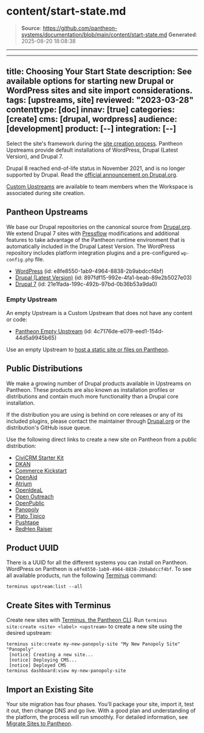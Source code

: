 # content/start-state.md

> **Source**: https://github.com/pantheon-systems/documentation/blob/main/content/start-state.md
> **Generated**: 2025-08-20 18:08:38

---

---
title: Choosing Your Start State
description: See available options for starting new Drupal or WordPress sites and site import considerations.
tags: [upstreams, site]
reviewed: "2023-03-28"
contenttype: [doc]
innav: [true]
categories: [create]
cms: [drupal, wordpress]
audience: [development]
product: [--]
integration: [--]
---

Select the site's framework during the [site creation process](/guides/legacy-dashboard/create-sites). Pantheon Upstreams provide default installations of WordPress, Drupal (Latest Version), and Drupal 7.

<Alert title="Note"  type="info" >

Drupal 8 reached end-of-life status in November 2021, and is no longer supported by Drupal. Read the [official announcement on Drupal.org](https://www.drupal.org/psa-2021-06-29).

</Alert>

[Custom Upstreams](/guides/custom-upstream) are available to team members when the Workspace is associated during site creation.

## Pantheon Upstreams

We base our Drupal repositories on the canonical source from [Drupal.org](https://www.drupal.org/). We extend Drupal 7 sites with [Pressflow](http://www.pressflow.org/) modifications and additional features to take advantage of the Pantheon runtime environment that is automatically included in the Drupal Latest Version. The WordPress repository includes platform integration plugins and a pre-configured `wp-config.php` file.

- [WordPress](https://dashboard.pantheon.io/sites/create?upstream_id=e8fe8550-1ab9-4964-8838-2b9abdccf4bf) (id: e8fe8550-1ab9-4964-8838-2b9abdccf4bf)
- [Drupal (Latest Version)](https://dashboard.pantheon.io/sites/create?upstream_id=897fdf15-992e-4fa1-beab-89e2b5027e03) <Popover content="Defaults to SFTP Mode" /> (id: 897fdf15-992e-4fa1-beab-89e2b5027e03)
- [Drupal 7](https://dashboard.pantheon.io/sites/create?upstream_id=21e1fada-199c-492b-97bd-0b36b53a9da0) (id: 21e1fada-199c-492b-97bd-0b36b53a9da0)

### Empty Upstream

An empty Upstream is a Custom Upstream that does not have any content or code:

- [Pantheon Empty Upstream](https://dashboard.pantheon.io/sites/create?upstream_id=4c7176de-e079-eed1-154d-44d5a9945b65) (id: 4c7176de-e079-eed1-154d-44d5a9945b65)

Use an empty Upstream to [host a static site or files on Pantheon](/static-site-empty-upstream).

## Public Distributions

We make a growing number of Drupal products available in Upstreams on Pantheon. These products are also known as installation profiles or distributions and contain much more functionality than a Drupal core installation.

<Alert title="Note" type="info">

If the distribution you are using is behind on core releases or any of its included plugins, please contact the maintainer through [Drupal.org](https://www.drupal.org) or the distribution's GitHub issue queue.

</Alert>

Use the following direct links to create a new site on Pantheon from a public distribution:

- [CiviCRM Starter Kit](https://dashboard.pantheon.io/sites/create?upstream_id=3b754bc2-48f8-4388-b5b5-2631098d03de) [<Icon icon="github"/>](https://github.com/kreynen/civicrm-starterkit-drops-7)
- [DKAN](https://dashboard.pantheon.io/sites/create?upstream_id=d7370d7e-46fb-4b10-b79f-942b5abf51de) [<Icon icon="github"/>](https://github.com/NuCivic/dkan-drops-7)
- [Commerce Kickstart](https://dashboard.pantheon.io/sites/create?upstream_id=8a662dde-53d6-4fdb-8eac-eea9f5848d00) [<Icon icon="github"/>](https://github.com/commerceguys/kickstart-drops-7)
- [OpenAid](https://dashboard.pantheon.io/sites/create?upstream_id=2adff196-4672-44c9-af2a-4590963b90d8) [<Icon icon="github"/>](https://bitbucket.org/joelsteidl/openaid-drops-7)
- [Atrium](https://dashboard.pantheon.io/sites/create?upstream_id=31bc4254-be20-4e8d-afe6-6c585e58435a) [<Icon icon="github"/>](https://github.com/phase2/openatrium-drops-7)
- [OpenIdeaL](https://dashboard.pantheon.io/sites/create?upstream_id=86112161-4cb2-410f-8bb1-8a1fb4f56dae) [<Icon icon="github"/>](https://github.com/linnovate/openideal-on-drops-7)
- [Open Outreach](https://dashboard.pantheon.io/sites/create?upstream_id=4c17f505-05d0-4b79-b38a-0bc548405a10) [<Icon icon="github"/>](https://github.com/nedjo/openoutreach-drops-7)
- [OpenPublic](https://dashboard.pantheon.io/sites/create?upstream_id=b459145b-8771-4597-8b84-684a3d93dce0) [<Icon icon="github"/>](https://github.com/phase2/openpublic-drops-7)
- [Panopoly](https://dashboard.pantheon.io/sites/create?upstream_id=175cce4f-fa3f-4426-b1a6-e0fae9e19f2e) [<Icon icon="github"/>](https://github.com/populist/panopoly-drops-7)
- [Plato Típico](https://dashboard.pantheon.io/sites/create?upstream_id=216f85b2-620b-470d-9597-f64ade76dc9a) [<Icon icon="github"/>](https://github.com/enzolutions/plato_tipico)
- [Pushtape](https://dashboard.pantheon.io/sites/create?upstream_id=f141b5e0-a614-4294-a86c-6c24df9bf6c5) [<Icon icon="github"/>](https://github.com/zirafa/pushtape-drops-7)
- [RedHen Raiser](https://dashboard.pantheon.io/sites/create?upstream_id=10d6937e-1dd2-4490-9950-11867ba43597) [<Icon icon="github"/>](https://github.com/thinkshout/redhenraiser-drops-7)

## Product UUID

There is a UUID for all the different systems you can install on Pantheon. WordPress on Pantheon is `e8fe8550-1ab9-4964-8838-2b9abdccf4bf`. To see all available products, run the following [Terminus](/terminus) command:

```bash{promptUser: user}
terminus upstream:list --all
```

## Create Sites with Terminus

Create new sites with [Terminus, the Pantheon CLI](/terminus). Run `terminus site:create <site> <label> <upstream>` to create a new site using the desired upstream:

```bash{outputLines: 2-4}
terminus site:create my-new-panopoly-site "My New Panopoly Site" "Panopoly"
 [notice] Creating a new site...
 [notice] Deploying CMS...
 [notice] Deployed CMS
terminus dashboard:view my-new-panopoly-site
```

## Import an Existing Site

Your site migration has four phases. You’ll package your site, import it, test it out, then change DNS and go live. With a good plan and understanding of the platform, the process will run smoothly. For detailed information, see [Migrate Sites to Pantheon](/guides/guided/).
